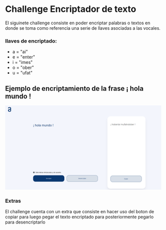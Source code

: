 # Challenge Encriptador de texto 

El siguinete challenge consiste en poder encriptar palabras o textos en donde se toma como referencia una serie de llaves asociadas a las vocales.

### llaves de encriptado:
* a = "ai"
* e = "enter"
* i = "imes"
* o = "ober"
* u = "ufat"

## Ejemplo de encriptamiento de la frase ¡ hola mundo !

![](/img_git/ejemplo_encriptacion.png)

### Extras
El challenge cuenta con un extra que consiste en hacer uso del boton de copiar para luego pegar el texto encriptado para posteriormente pegarlo para desencriptarlo
